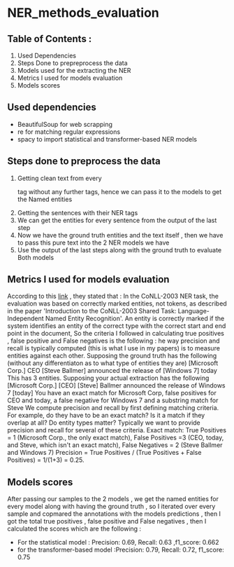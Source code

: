 # NER_methods_evaluation
## Table of Contents : 
1. Used Dependencies 
2. Steps Done to prepreprocess the data 
3. Models used for the extracting the NER
4. Metrics I used for models evaluation
5. Models scores
## Used dependencies 
- BeautifulSoup for web scrapping
- re for matching regular expressions
- spacy to import statistical and transformer-based NER models
## Steps done to preprocess the data 
1. Getting clean text from every <p> tag without any further tags, hence we can pass it to the models to get the Named entities
2. Getting the sentences with their NER tags
3. We can get the entities for every sentence from the output of the last step
4. Now we have the ground truth entities and the text itself , then we have to pass this pure text into the 2 NER models we have
5. Use the output of the last steps along with the ground truth to evaluate Both models

## Metrics I used for models evaluation

According to this [link](https://stackoverflow.com/questions/1783653/computing-precision-and-recall-in-named-entity-recognition) , they stated that : In the CoNLL-2003 NER task, the evaluation was based on correctly marked entities, not tokens, as described in the paper 'Introduction to the CoNLL-2003 Shared Task: Language-Independent Named Entity Recognition'. An entity is correctly marked if the system identifies an entity of the correct type with the correct start and end point in the document, So the criteria I followed in calculating true positives , false positive and False negatives is the following : he way precision and recall is typically computed (this is what I use in my papers) is to measure entities against each other. Supposing the ground truth has the following (without any differentiaton as to what type of entities they are)
[Microsoft Corp.] CEO [Steve Ballmer] announced the release of [Windows 7] today
This has 3 entities.
Supposing your actual extraction has the following
[Microsoft Corp.] [CEO] [Steve] Ballmer announced the release of Windows 7 [today]
You have an exact match for Microsoft Corp, false positives for CEO and today, a false negative for Windows 7 and a substring match for Steve
We compute precision and recall by first defining matching criteria. For example, do they have to be an exact match? Is it a match if they overlap at all? Do entity types matter? Typically we want to provide precision and recall for several of these criteria.
Exact match: True Positives = 1 (Microsoft Corp., the only exact match), False Positives =3 (CEO, today, and Steve, which isn't an exact match), False Negatives = 2 (Steve Ballmer and Windows 7)
Precision = True Positives / (True Positives + False Positives) = 1/(1+3) = 0.25.

## Models scores
After passing our samples to the 2 models , we get the named entities for every model along with having the ground truth , so I iterated over every sample and copmared the annotations with the models predictions , then I got the total true positives , false positive and False negatives , then I calculated the scores which are the following :
- For the statistical model : Precision: 0.69, Recall: 0.63 ,f1_score: 0.662
- for the transformer-based model :Precision: 0.79, Recall: 0.72, f1_score: 0.75
